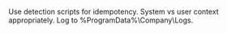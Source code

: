 Use detection scripts for idempotency. System vs user context appropriately. Log to %ProgramData%\Company\Logs.
